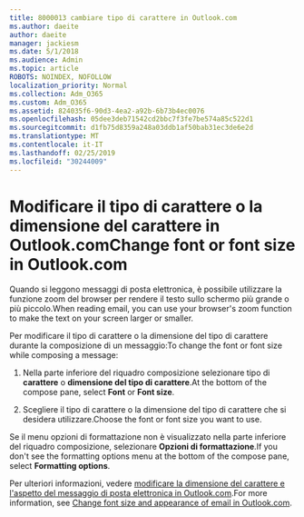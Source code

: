 ```yaml
---
title: 8000013 cambiare tipo di carattere in Outlook.com
ms.author: daeite
author: daeite
manager: jackiesm
ms.date: 5/1/2018
ms.audience: Admin
ms.topic: article
ROBOTS: NOINDEX, NOFOLLOW
localization_priority: Normal
ms.collection: Adm_O365
ms.custom: Adm_O365
ms.assetid: 824035f6-90d3-4ea2-a92b-6b73b4ec0076
ms.openlocfilehash: 05dee3deb71542cd2bbc7f3fe7be574a85c522d1
ms.sourcegitcommit: d1fb75d8359a248a03ddb1af50bab31ec3de6e2d
ms.translationtype: MT
ms.contentlocale: it-IT
ms.lasthandoff: 02/25/2019
ms.locfileid: "30244009"
---
```

# <a name="change-font-or-font-size-in-outlookcom"></a><span data-ttu-id="30f42-102">Modificare il tipo di carattere o la dimensione del carattere in Outlook.com</span><span class="sxs-lookup"><span data-stu-id="30f42-102">Change font or font size in Outlook.com</span></span>

<span data-ttu-id="30f42-103">Quando si leggono messaggi di posta elettronica, è possibile utilizzare la funzione zoom del browser per rendere il testo sullo schermo più grande o più piccolo.</span><span class="sxs-lookup"><span data-stu-id="30f42-103">When reading email, you can use your browser's zoom function to make the text on your screen larger or smaller.</span></span>
  
<span data-ttu-id="30f42-104">Per modificare il tipo di carattere o la dimensione del tipo di carattere durante la composizione di un messaggio:</span><span class="sxs-lookup"><span data-stu-id="30f42-104">To change the font or font size while composing a message:</span></span>
  
1. <span data-ttu-id="30f42-105">Nella parte inferiore del riquadro composizione selezionare tipo di **carattere** o **dimensione del tipo di carattere**.</span><span class="sxs-lookup"><span data-stu-id="30f42-105">At the bottom of the compose pane, select **Font** or **Font size**.</span></span>
    
2. <span data-ttu-id="30f42-106">Scegliere il tipo di carattere o la dimensione del tipo di carattere che si desidera utilizzare.</span><span class="sxs-lookup"><span data-stu-id="30f42-106">Choose the font or font size you want to use.</span></span>
    
<span data-ttu-id="30f42-107">Se il menu opzioni di formattazione non è visualizzato nella parte inferiore del riquadro composizione, selezionare **Opzioni di formattazione**.</span><span class="sxs-lookup"><span data-stu-id="30f42-107">If you don't see the formatting options menu at the bottom of the compose pane, select **Formatting options**.</span></span>
  
<span data-ttu-id="30f42-108">Per ulteriori informazioni, vedere [modificare la dimensione del carattere e l'aspetto del messaggio di posta elettronica in Outlook.com](https://go.microsoft.com/fwlink/p/?linkid=873130).</span><span class="sxs-lookup"><span data-stu-id="30f42-108">For more information, see [Change font size and appearance of email in Outlook.com](https://go.microsoft.com/fwlink/p/?linkid=873130).</span></span>
  

